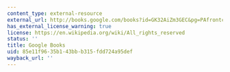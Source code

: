 ```yaml
---
content_type: external-resource
external_url: http://books.google.com/books?id=GK32AiZm3GEC&pg=PAfrontcover
has_external_license_warning: true
license: https://en.wikipedia.org/wiki/All_rights_reserved
status: ''
title: Google Books
uid: 85e11f96-35b1-43bb-b315-fdd724a95def
wayback_url: ''
---
```

